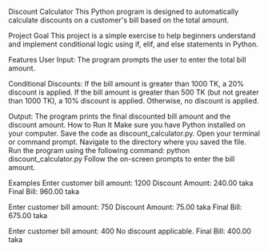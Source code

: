 Discount Calculator
This Python program is designed to automatically calculate discounts on a customer's bill based on the total amount.

Project Goal
This project is a simple exercise to help beginners understand and implement conditional logic using if, elif, and else statements in Python.

Features
User Input: The program prompts the user to enter the total bill amount.

Conditional Discounts:
If the bill amount is greater than 1000 TK, a 20% discount is applied.
If the bill amount is greater than 500 TK (but not greater than 1000 TK), a 10% discount is applied.
Otherwise, no discount is applied.

Output: The program prints the final discounted bill amount and the discount amount.
How to Run It
Make sure you have Python installed on your computer.
Save the code as discount_calculator.py.
Open your terminal or command prompt.
Navigate to the directory where you saved the file.
Run the program using the following command:
python discount_calculator.py
Follow the on-screen prompts to enter the bill amount.

Examples
Enter customer bill amount: 1200
Discount Amount: 240.00 taka
Final Bill: 960.00 taka

Enter customer bill amount: 750
Discount Amount: 75.00 taka
Final Bill: 675.00 taka

Enter customer bill amount: 400
No discount applicable.
Final Bill: 400.00 taka